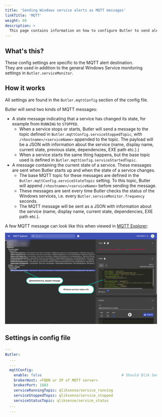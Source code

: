 ```yaml
---
title: 'Sending Windows service alerts as MQTT messages'
linkTitle: 'MQTT'
weight: 60
description: >
  This page contains information on how to configure Butler to send alerts as MQTT messages when Windows services stop or start.
---
```


## What's this?

These config settings are specific to the MQTT alert destination.  
They are used in addition to the general Windows Service monitoring settings in `Butler.serviceMonitor`.

## How it works

All settings are found in the `Butler.mqttConfig` section of the config file.

Butler will send two kinds of MQTT messages:

- A state message indicating that a service has changed its state, for example from `RUNNING` to `STOPPED`.
  - When a service stops or starts, Butler will send a message to the topic defined in `Butler.mqttConfig.serviceStoppedTopic`, with `/<hostname>/<serviceName>` appended to the topic.
    The payload will be a JSON with information about the service (name, display name, current state, previous state, dependencies, EXE path etc.).)
  - When a service starts the same thing happens, but the base topic used is defined in `Butler.mqttConfig.serviceStartedTopic`.
- A message containing the current state of a service. These messages are sent when Butler starts up and when the state of a service changes. 
  - The base MQTT topic for these messages are defined in the `Butler.mqttConfig.serviceStateTopic` setting. To this topic, Butler will append `/<hostname>/<serviceName>` before sending the message.  
  - These messages are sent every time Butler checks the status of the Windows services, i.e. every `Butler.serviceMonitor.frequency` seconds.
  - The MQTT message will be sent as a JSON with information about the service (name, display name, current state, dependencies, EXE path etc.).

A few MQTT message can look like this when viewed in [MQTT Explorer](https://mqtt-explorer.com):

![MQTT messages related to Windows services](butler-win-svc-monitor-mqtt-1.png 'MQTT messages related to Windows services')

## Settings in config file

```yaml
---
Butler:
  ...
  ...
  mqttConfig:
    enable: false                                     # Should Qlik Sense events be forwarded as MQTT messages?
    brokerHost: <FQDN or IP of MQTT server>
    brokerPort: 1883
    serviceRunningTopic: qliksense/service_running
    serviceStoppedTopic: qliksense/service_stopped
    serviceStatusTopic: qliksense/service_status  
  ...  
  ...
```
